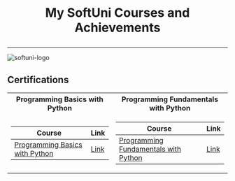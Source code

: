 # <p align="center"> My SoftUni Courses and Achievements

---

![softuni-logo](https://user-images.githubusercontent.com/106108212/170093367-f7fbf61a-25ec-450c-ab6c-9e0a91bb8e01.png)

## Certifications

<table>

<tr>
  <th> Programming Basics with Python </th>
  <th> Programming Fundamentals with Python </th>
</tr>

<tr>
<td>

| **Course**                                                                                                                      | **Link**                                                   |
|---------------------------------------------------------------------------------------------------------------------------------| ---------------------------------------------------------- |
| <a href="https://softuni.bg/trainings/3507/programming-basics-with-python-september-2021" > Programming Basics with Python </a> | <a href="https://softuni.bg/certificates/details/116546/e1ef716f"> Link</a> |

</td>
<td>

| **Course**                                                                                                  | **Link**               |
|-------------------------------------------------------------------------------------------------------------|------------------------|
| <a href="https://softuni.bg/trainings/3733/programming-fundamentals-with-python-may-2022"> Programming Fundamentals with Python </a> | <a href=" "> Link </a> |




